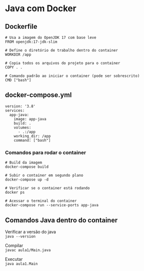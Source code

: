 # Java com Docker


## Dockerfile

```
# Usa a imagem do OpenJDK 17 com base leve
FROM openjdk:17-jdk-slim

# Define o diretório de trabalho dentro do container
WORKDIR /app

# Copia todos os arquivos do projeto para o container
COPY . .

# Comando padrão ao iniciar o container (pode ser sobrescrito)
CMD ["bash"]
```


## docker-compose.yml

```
version: '3.8'
services:
  app-java:
    image: app-java
    build: .
    volumes:
      - .:/app
    working_dir: /app
    command: ["bash"]
```

### Comandos para rodar o container

```
# Build da imagem
docker-compose build

# Subir o container em segundo plano
docker-compose up -d

# Verificar se o container está rodando
docker ps

# Acessar o terminal do container
docker-compose run --service-ports app-java

```
    
    
## Comandos Java dentro do container
   
Verificar a versão do java<br>
`java --version`

Compilar<br>
`javac aula1/Main.java`

Executar<br>
`java aula1.Main`